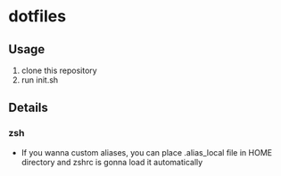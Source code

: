 # dotfiles

## Usage
1. clone this repository
2. run init.sh

## Details

### zsh
- If you wanna custom aliases, you can place .alias_local file in HOME directory and zshrc is gonna load it automatically
